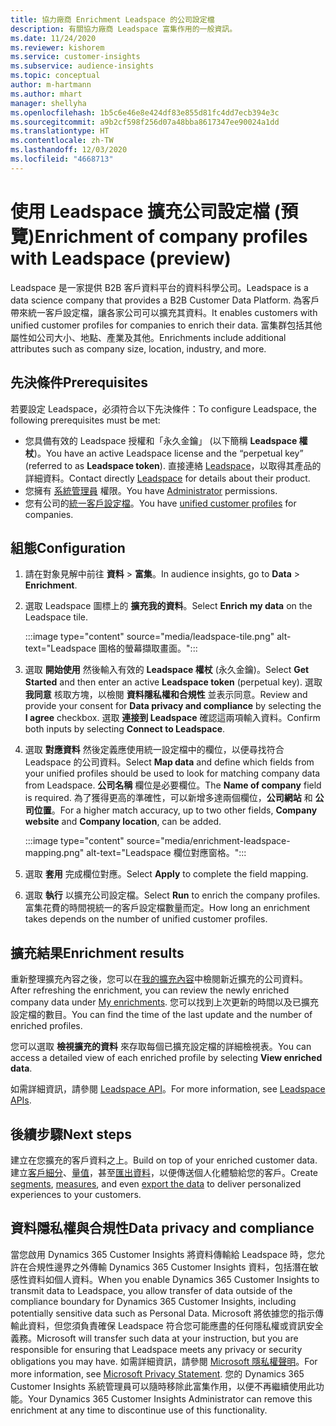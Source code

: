 ```yaml
---
title: 協力廠商 Enrichment Leadspace 的公司設定檔
description: 有關協力廠商 Leadspace 富集作用的一般資訊。
ms.date: 11/24/2020
ms.reviewer: kishorem
ms.service: customer-insights
ms.subservice: audience-insights
ms.topic: conceptual
author: m-hartmann
ms.author: mhart
manager: shellyha
ms.openlocfilehash: 1b5c6e46e8e424df83e855d81fc4dd7ecb394e3c
ms.sourcegitcommit: a9b2cf598f256d07a48bba8617347ee90024a1dd
ms.translationtype: HT
ms.contentlocale: zh-TW
ms.lasthandoff: 12/03/2020
ms.locfileid: "4668713"
---
```

# <a name="enrichment-of-company-profiles-with-leadspace-preview"></a><span data-ttu-id="991ca-103">使用 Leadspace 擴充公司設定檔 (預覽)</span><span class="sxs-lookup"><span data-stu-id="991ca-103">Enrichment of company profiles with Leadspace (preview)</span></span>

<span data-ttu-id="991ca-104">Leadspace 是一家提供 B2B 客戶資料平台的資料科學公司。</span><span class="sxs-lookup"><span data-stu-id="991ca-104">Leadspace is a data science company that provides a B2B Customer Data Platform.</span></span> <span data-ttu-id="991ca-105">為客戶帶來統一客戶設定檔，讓各家公司可以擴充其資料。</span><span class="sxs-lookup"><span data-stu-id="991ca-105">It enables customers with unified customer profiles for companies to enrich their data.</span></span> <span data-ttu-id="991ca-106">富集群包括其他屬性如公司大小、地點、產業及其他。</span><span class="sxs-lookup"><span data-stu-id="991ca-106">Enrichments include additional attributes such as company size, location, industry, and more.</span></span>

## <a name="prerequisites"></a><span data-ttu-id="991ca-107">先決條件</span><span class="sxs-lookup"><span data-stu-id="991ca-107">Prerequisites</span></span>

<span data-ttu-id="991ca-108">若要設定 Leadspace，必須符合以下先決條件：</span><span class="sxs-lookup"><span data-stu-id="991ca-108">To configure Leadspace, the following prerequisites must be met:</span></span>

- <span data-ttu-id="991ca-109">您具備有效的 Leadspace 授權和「永久金鑰」 (以下簡稱 **Leadspace 權杖**)。</span><span class="sxs-lookup"><span data-stu-id="991ca-109">You have an active Leadspace license and the “perpetual key” (referred to as **Leadspace token**).</span></span> <span data-ttu-id="991ca-110">直接連絡 [Leadspace](https://www.leadspace.com/products/leadspace-on-demand/)，以取得其產品的詳細資料。</span><span class="sxs-lookup"><span data-stu-id="991ca-110">Contact directly [Leadspace](https://www.leadspace.com/products/leadspace-on-demand/) for details about their product.</span></span>
- <span data-ttu-id="991ca-111">您擁有 [系統管理員](permissions.md#administrator) 權限。</span><span class="sxs-lookup"><span data-stu-id="991ca-111">You have [Administrator](permissions.md#administrator) permissions.</span></span>
- <span data-ttu-id="991ca-112">您有公司的[統一客戶設定檔](customer-profiles.md)。</span><span class="sxs-lookup"><span data-stu-id="991ca-112">You have [unified customer profiles](customer-profiles.md) for companies.</span></span>

## <a name="configuration"></a><span data-ttu-id="991ca-113">組態</span><span class="sxs-lookup"><span data-stu-id="991ca-113">Configuration</span></span>

1. <span data-ttu-id="991ca-114">請在對象見解中前往 **資料** > **富集**。</span><span class="sxs-lookup"><span data-stu-id="991ca-114">In audience insights, go to **Data** > **Enrichment**.</span></span>

1. <span data-ttu-id="991ca-115">選取 Leadspace 圖標上的 **擴充我的資料**。</span><span class="sxs-lookup"><span data-stu-id="991ca-115">Select **Enrich my data** on the Leadspace tile.</span></span>

   :::image type="content" source="media/leadspace-tile.png" alt-text="Leadspace 圖格的螢幕擷取畫面。":::

1. <span data-ttu-id="991ca-117">選取 **開始使用** 然後輸入有效的 **Leadspace 權杖** (永久金鑰)。</span><span class="sxs-lookup"><span data-stu-id="991ca-117">Select **Get Started** and then enter an active **Leadspace token** (perpetual key).</span></span> <span data-ttu-id="991ca-118">選取 **我同意** 核取方塊，以檢閱 **資料隱私權和合規性** 並表示同意。</span><span class="sxs-lookup"><span data-stu-id="991ca-118">Review and provide your consent for **Data privacy and compliance** by selecting the **I agree** checkbox.</span></span> <span data-ttu-id="991ca-119">選取 **連接到 Leadspace** 確認這兩項輸入資料。</span><span class="sxs-lookup"><span data-stu-id="991ca-119">Confirm both inputs by selecting **Connect to Leadspace**.</span></span>

1. <span data-ttu-id="991ca-120">選取 **對應資料** 然後定義應使用統一設定檔中的欄位，以便尋找符合 Leadspace 的公司資料。</span><span class="sxs-lookup"><span data-stu-id="991ca-120">Select **Map data** and define which fields from your unified profiles should be used to look for matching company data from Leadspace.</span></span> <span data-ttu-id="991ca-121">**公司名稱** 欄位是必要欄位。</span><span class="sxs-lookup"><span data-stu-id="991ca-121">The **Name of company** field is required.</span></span> <span data-ttu-id="991ca-122">為了獲得更高的準確性，可以新增多達兩個欄位，**公司網站** 和 **公司位置**。</span><span class="sxs-lookup"><span data-stu-id="991ca-122">For a higher match accuracy, up to two other fields, **Company website** and **Company location**, can be added.</span></span>

   :::image type="content" source="media/enrichment-leadspace-mapping.png" alt-text="Leadspace 欄位對應窗格。":::
   
1. <span data-ttu-id="991ca-124">選取 **套用** 完成欄位對應。</span><span class="sxs-lookup"><span data-stu-id="991ca-124">Select **Apply** to complete the field mapping.</span></span>

1. <span data-ttu-id="991ca-125">選取 **執行** 以擴充公司設定檔。</span><span class="sxs-lookup"><span data-stu-id="991ca-125">Select **Run** to enrich the company profiles.</span></span> <span data-ttu-id="991ca-126">富集花費的時間視統一的客戶設定檔數量而定。</span><span class="sxs-lookup"><span data-stu-id="991ca-126">How long an enrichment takes depends on the number of unified customer profiles.</span></span>

## <a name="enrichment-results"></a><span data-ttu-id="991ca-127">擴充結果</span><span class="sxs-lookup"><span data-stu-id="991ca-127">Enrichment results</span></span>

<span data-ttu-id="991ca-128">重新整理擴充內容之後，您可以在[我的擴充內容](enrichment-hub.md)中檢閱新近擴充的公司資料。</span><span class="sxs-lookup"><span data-stu-id="991ca-128">After refreshing the enrichment, you can review the newly enriched company data under [My enrichments](enrichment-hub.md).</span></span> <span data-ttu-id="991ca-129">您可以找到上次更新的時間以及已擴充設定檔的數目。</span><span class="sxs-lookup"><span data-stu-id="991ca-129">You can find the time of the last update and the number of enriched profiles.</span></span>

<span data-ttu-id="991ca-130">您可以選取 **檢視擴充的資料** 來存取每個已擴充設定檔的詳細檢視表。</span><span class="sxs-lookup"><span data-stu-id="991ca-130">You can access a detailed view of each enriched profile by selecting **View enriched data**.</span></span>

<span data-ttu-id="991ca-131">如需詳細資訊，請參閱 [Leadspace API](https://support.leadspace.com/hc/en-us/sections/201997649-API)。</span><span class="sxs-lookup"><span data-stu-id="991ca-131">For more information, see [Leadspace APIs](https://support.leadspace.com/hc/en-us/sections/201997649-API).</span></span>

## <a name="next-steps"></a><span data-ttu-id="991ca-132">後續步驟</span><span class="sxs-lookup"><span data-stu-id="991ca-132">Next steps</span></span>

<span data-ttu-id="991ca-133">建立在您擴充的客戶資料之上。</span><span class="sxs-lookup"><span data-stu-id="991ca-133">Build on top of your enriched customer data.</span></span> <span data-ttu-id="991ca-134">建立[客戶細分](segments.md)、[量值](measures.md)，甚至[匯出資料](export-destinations.md)，以便傳送個人化體驗給您的客戶。</span><span class="sxs-lookup"><span data-stu-id="991ca-134">Create [segments](segments.md), [measures](measures.md), and even [export the data](export-destinations.md) to deliver personalized experiences to your customers.</span></span>

## <a name="data-privacy-and-compliance"></a><span data-ttu-id="991ca-135">資料隱私權與合規性</span><span class="sxs-lookup"><span data-stu-id="991ca-135">Data privacy and compliance</span></span>

<span data-ttu-id="991ca-136">當您啟用 Dynamics 365 Customer Insights 將資料傳輸給 Leadspace 時，您允許在合規性邊界之外傳輸 Dynamics 365 Customer Insights 資料，包括潛在敏感性資料如個人資料。</span><span class="sxs-lookup"><span data-stu-id="991ca-136">When you enable Dynamics 365 Customer Insights to transmit data to Leadspace, you allow transfer of data outside of the compliance boundary for Dynamics 365 Customer Insights, including potentially sensitive data such as Personal Data.</span></span> <span data-ttu-id="991ca-137">Microsoft 將依據您的指示傳輸此資料，但您須負責確保 Leadspace 符合您可能應盡的任何隱私權或資訊安全義務。</span><span class="sxs-lookup"><span data-stu-id="991ca-137">Microsoft will transfer such data at your instruction, but you are responsible for ensuring that Leadspace meets any privacy or security obligations you may have.</span></span> <span data-ttu-id="991ca-138">如需詳細資訊，請參閱 [Microsoft 隱私權聲明](https://go.microsoft.com/fwlink/?linkid=396732)。</span><span class="sxs-lookup"><span data-stu-id="991ca-138">For more information, see [Microsoft Privacy Statement](https://go.microsoft.com/fwlink/?linkid=396732).</span></span>
<span data-ttu-id="991ca-139">您的 Dynamics 365 Customer Insights 系統管理員可以隨時移除此富集作用，以便不再繼續使用此功能。</span><span class="sxs-lookup"><span data-stu-id="991ca-139">Your Dynamics 365 Customer Insights Administrator can remove this enrichment at any time to discontinue use of this functionality.</span></span>